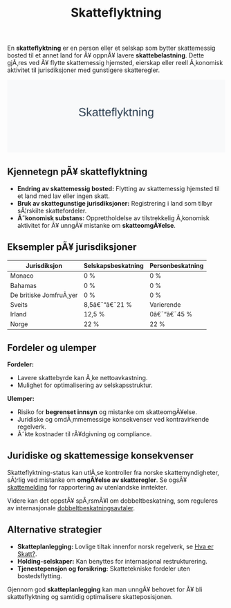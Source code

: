 ﻿---
title: "Skatteflyktning"
meta_title: "Skatteflyktning"
meta_description: 'En **skatteflyktning** er en person eller et selskap som bytter skattemessig bosted til et annet land for Ã¥ oppnÃ¥ lavere **skattebelastning**. Dette gjÃ¸res v...'
slug: skatteflyktning
type: blog
layout: pages/single
---

En **skatteflyktning** er en person eller et selskap som bytter skattemessig bosted til et annet land for Ã¥ oppnÃ¥ lavere **skattebelastning**. Dette gjÃ¸res ved Ã¥ flytte skattemessig hjemsted, eierskap eller reell Ã¸konomisk aktivitet til jurisdiksjoner med gunstigere skatteregler.

![Illustrasjon av konseptet skatteflyktning](skatteflyktning-image.svg)

## Kjennetegn pÃ¥ skatteflyktning

* **Endring av skattemessig bosted:** Flytting av skattemessig hjemsted til et land med lav eller ingen skatt.
* **Bruk av skattegunstige jurisdiksjoner:** Registrering i land som tilbyr sÃ¦rskilte skattefordeler.
* **Ã˜konomisk substans:** Opprettholdelse av tilstrekkelig Ã¸konomisk aktivitet for Ã¥ unngÃ¥ mistanke om **skatteomgÃ¥else**.

## Eksempler pÃ¥ jurisdiksjoner

| Jurisdiksjon                  | Selskapsbeskatning | Personbeskatning |
|-------------------------------|--------------------|------------------|
| Monaco                        | 0 %                | 0 %              |
| Bahamas                       | 0 %                | 0 %              |
| De britiske JomfruÃ¸yer        | 0 %                | 0 %              |
| Sveits                        | 8,5â€¯“â€¯21 %         | Varierende       |
| Irland                        | 12,5 %             | 0â€¯“â€¯45 %         |
| Norge                         | 22 %               | 22 %             |

## Fordeler og ulemper

**Fordeler:**

* Lavere skattebyrde kan Ã¸ke nettoavkastning.
* Mulighet for optimalisering av selskapsstruktur.

**Ulemper:**

* Risiko for **begrenset innsyn** og mistanke om skatteomgÃ¥else.
* Juridiske og omdÃ¸mmemessige konsekvenser ved kontravirkende regelverk.
* Ã˜kte kostnader til rÃ¥dgivning og compliance.

## Juridiske og skattemessige konsekvenser

Skatteflyktning-status kan utlÃ¸se kontroller fra norske skattemyndigheter, sÃ¦rlig ved mistanke om **omgÃ¥else av skatteregler**. Se ogsÃ¥ [skattemelding](/blogs/regnskap/skattemelding "Skattemelding - Komplett Guide til Utfylling og Innlevering") for rapportering av utenlandske inntekter.

Videre kan det oppstÃ¥ spÃ¸rsmÃ¥l om dobbeltbeskatning, som reguleres av internasjonale [dobbeltbeskatningsavtaler](/blogs/regnskap/hva-er-dobbeltbeskatning "Hva er dobbeltbeskatning? Regelverk og avtaler").

## Alternative strategier

* **Skatteplanlegging:** Lovlige tiltak innenfor norsk regelverk, se [Hva er Skatt?](/blogs/regnskap/hva-er-skatt "Hva er Skatt?").
* **Holding-selskaper:** Kan benyttes for internasjonal restrukturering.
* **Tjenestepensjon og forsikring:** Skattetekniske fordeler uten bostedsflytting.

Gjennom god **skatteplanlegging** kan man unngÃ¥ behovet for Ã¥ bli skatteflyktning og samtidig optimalisere skatteposisjonen.





